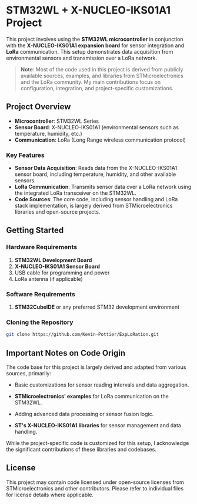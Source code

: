 
# STM32WL + X-NUCLEO-IKS01A1 Project

This project involves using the **STM32WL microcontroller** in conjunction with the **X-NUCLEO-IKS01A1 expansion board** for sensor integration and **LoRa** communication. This setup demonstrates data acquisition from environmental sensors and transmission over a LoRa network.

> **Note**: Most of the code used in this project is derived from publicly available sources, examples, and libraries from STMicroelectronics and the LoRa community. My main contributions focus on configuration, integration, and project-specific customizations.


## Project Overview

- **Microcontroller**: STM32WL Series
- **Sensor Board**: X-NUCLEO-IKS01A1 (environmental sensors such as temperature, humidity, etc.)
- **Communication**: LoRa (Long Range wireless communication protocol)

### Key Features

- **Sensor Data Acquisition**: Reads data from the X-NUCLEO-IKS01A1 sensor board, including temperature, humidity, and other available sensors.
- **LoRa Communication**: Transmits sensor data over a LoRa network using the integrated LoRa transceiver on the STM32WL.
- **Code Sources**: The core code, including sensor handling and LoRa stack implementation, is largely derived from STMicroelectronics libraries and open-source projects.

## Getting Started

### Hardware Requirements

1. **STM32WL Development
 Board**
2. **X-NUCLEO-IKS01A1 Sensor Board**
3. USB cable for programming and power
4. LoRa antenna (if applicable)

### Software Requirements

1. **STM32CubeIDE** or any preferred STM32 development environment

### Cloning the Repository

```bash
git clone https://github.com/Kevin-Pottier/ExpLoRation.git
```

## Important Notes on Code Origin

The code base for this project is largely derived and adapted from various sources, primarily:
- Basic customizations for sensor reading intervals and data aggregation.

- **STMicroelectronics' examples** for LoRa communication on the STM32WL.
- Adding advanced data processing or sensor fusion logic.
- **ST's X-NUCLEO-IKS01A1 libraries** for sensor management and data handling.

While the project-specific code is customized for this setup, I acknowledge the significant contributions of these libraries and codebases.

## License

This project may contain code licensed under open-source licenses from STMicroelectronics and other contributors. Please refer to individual files for license details where applicable.

